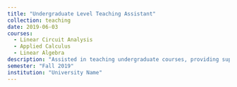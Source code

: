 ```yaml
---
title: "Undergraduate Level Teaching Assistant"
collection: teaching
date: 2019-06-03
courses:
  - Linear Circuit Analysis
  - Applied Calculus
  - Linear Algebra
description: "Assisted in teaching undergraduate courses, providing support in lectures, labs, and grading."
semester: "Fall 2019"
institution: "University Name"
---
```

